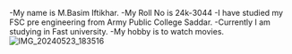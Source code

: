 
-My name is M.Basim Iftikhar.
-My Roll No is 24k-3044
-I have studied my FSC pre engineering from Army Public College Saddar.
-Currently I am studying in Fast university.
-My hobby is to watch movies.
![IMG_20240523_183516](https://github.com/user-attachments/assets/ac64c88d-de86-44ad-9d82-6da521d34ac6)
